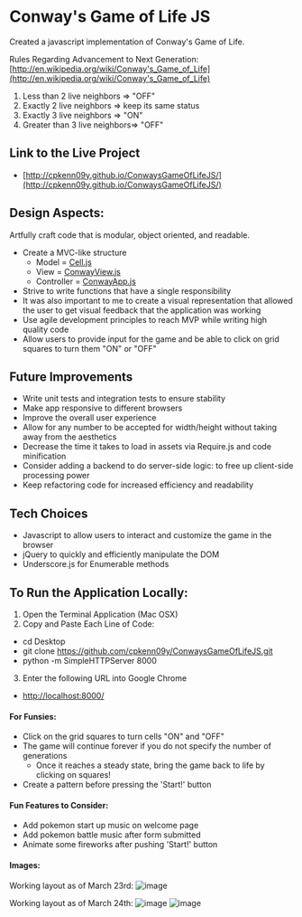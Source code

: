 # Conway's Game of Life JS

Created a javascript implementation of Conway's Game of Life.

Rules Regarding Advancement to Next Generation:
[http://en.wikipedia.org/wiki/Conway's_Game_of_Life](http://en.wikipedia.org/wiki/Conway's_Game_of_Life)

1. Less than 2 live neighbors => "OFF"
2. Exactly 2 live neighbors => keep its same status
3. Exactly 3 live neighbors => "ON"
4. Greater than 3 live neighbors=> "OFF"

## Link to the Live Project

* [http://cpkenn09y.github.io/ConwaysGameOfLifeJS/](http://cpkenn09y.github.io/ConwaysGameOfLifeJS/)

## Design Aspects:

Artfully craft code that is modular, object oriented, and readable.

* Create a MVC-like structure
  * Model = [Cell.js](https://github.com/cpkenn09y/ConwaysGameOfLifeJS/blob/master/javascripts/Cell.js)
  * View = [ConwayView.js](https://github.com/cpkenn09y/ConwaysGameOfLifeJS/blob/master/javascripts/ConwayView.js)
  * Controller = [ConwayApp.js](https://github.com/cpkenn09y/ConwaysGameOfLifeJS/blob/master/javascripts/ConwayApp.js)
* Strive to write functions that have a single responsibility
* It was also important to me to create a visual representation that allowed the user to get visual feedback that the application was working
* Use agile development principles to reach MVP while writing high quality code
* Allow users to provide input for the game and be able to click on grid squares to turn them "ON" or "OFF"

## Future Improvements

* Write unit tests and integration tests to ensure stability
* Make app responsive to different browsers
* Improve the overall user experience
* Allow for any number to be accepted for width/height without taking away from the aesthetics
* Decrease the time it takes to load in assets via Require.js and code minification
* Consider adding a backend to do server-side logic: to free up client-side processing power
* Keep refactoring code for increased efficiency and readability

## Tech Choices
* Javascript to allow users to interact and customize the game in the browser
* jQuery to quickly and efficiently manipulate the DOM
* Underscore.js for Enumerable methods

## To Run the Application Locally:

1. Open the Terminal Application (Mac OSX)
2. Copy and Paste Each Line of Code:

* cd Desktop
* git clone https://github.com/cpkenn09y/ConwaysGameOfLifeJS.git
* python -m SimpleHTTPServer 8000

3. Enter the following URL into Google Chrome

* [http://localhost:8000/](http://localhost:8000/)

#### For Funsies:
* Click on the grid squares to turn cells "ON" and "OFF"
* The game will continue forever if you do not specify the number of generations
  * Once it reaches a steady state, bring the game back to life by clicking on squares!
* Create a pattern before pressing the 'Start!' button

#### Fun Features to Consider:
* Add pokemon start up music on welcome page
* Add pokemon battle music after form submitted
* Animate some fireworks after pushing 'Start!' button

#### Images:
Working layout as of March 23rd:
![image](http://i.imgur.com/psN9nhk.png)

Working layout as of March 24th:
![image](http://i.imgur.com/0agM1IU.png)
![image](http://i.imgur.com/AF9F5V9.png)

